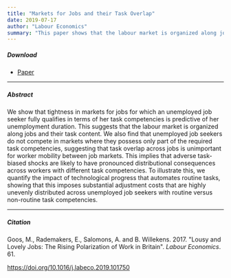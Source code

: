 ```yaml
---
title: "Markets for Jobs and their Task Overlap" 
date: 2019-07-17
author: "Labour Economics"
summary: "This paper shows that the labour market is organized along jobs and their task content. It shows that tightness in markets for jobs for which an unemployed job seeker fully qualifies in terms of her task competencies is predictive of her unemployment duration. The paper also finds that unemployed job seekers do not compete in markets where they possess only part of the required task competencies, suggesting that task overlap across jobs is unimportant for worker mobility between job markets."
---
```


##### Download

+ [Paper](/12.pdf)
---

##### Abstract

We show that tightness in markets for jobs for which an unemployed job seeker fully qualifies in terms of her task competencies is predictive of her unemployment duration. This suggests that the labour market is organized along jobs and their task content. We also find that unemployed job seekers do not compete in markets where they possess only part of the required task competencies, suggesting that task overlap across jobs is unimportant for worker mobility between job markets. This implies that adverse task-biased shocks are likely to have pronounced distributional consequences across workers with different task competencies. To illustrate this, we quantify the impact of technological progress that automates routine tasks, showing that this imposes substantial adjustment costs that are highly unevenly distributed across unemployed job seekers with routine versus non-routine task competencies.

---

##### Citation

Goos, M., Rademakers, E., Salomons, A. and B. Willekens. 2017. "Lousy and Lovely Jobs: The Rising Polarization of Work in Britain". *Labour Economics*. 61. 

https://doi.org/10.1016/j.labeco.2019.101750


